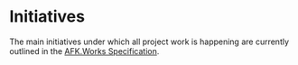 # Initiatives

The main initiatives under which all project work is happening
are currently outlined in the [AFK.Works
Specification](https://github.com/afkworks/spec).

